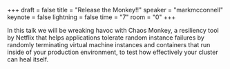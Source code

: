 +++
draft = false
title = "Release the Monkey!!"
speaker = "markmcconnell"
keynote = false
lightning = false
time = "7"
room = "0"
+++

In this talk we will be wreaking havoc with Chaos Monkey, a resiliency tool by Netflix that helps applications tolerate random instance failures by randomly terminating virtual machine instances and containers that run inside of your production environment, to test how effectively your cluster can heal itself.
